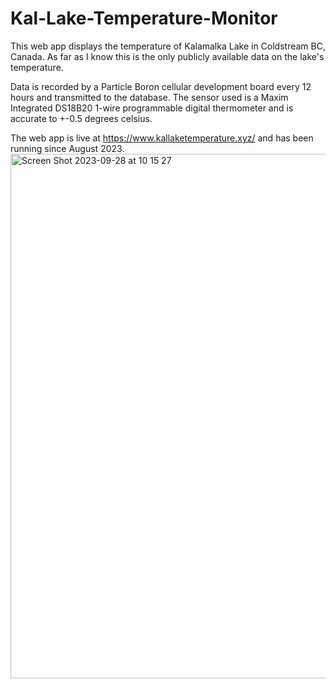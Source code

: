 # Kal-Lake-Temperature-Monitor

This web app displays the temperature of Kalamalka Lake in Coldstream BC, Canada. 
As far as I know this is the only publicly available data on the lake's temperature. 

Data is recorded by a Particle Boron cellular development board every 12 hours and transmitted to the database.
The sensor used is a Maxim Integrated DS18B20 1-wire programmable digital thermometer and is accurate to +-0.5 degrees celsius. 

The web app is live at https://www.kallaketemperature.xyz/ and has been running since August 2023.
<img width="839" alt="Screen Shot 2023-09-28 at 10 15 27" src="https://github.com/bunjopolo/Kal-Lake-Temperature-Monitor/assets/76890407/c7568510-d6f0-46eb-9edd-cc30e19e66fc">

